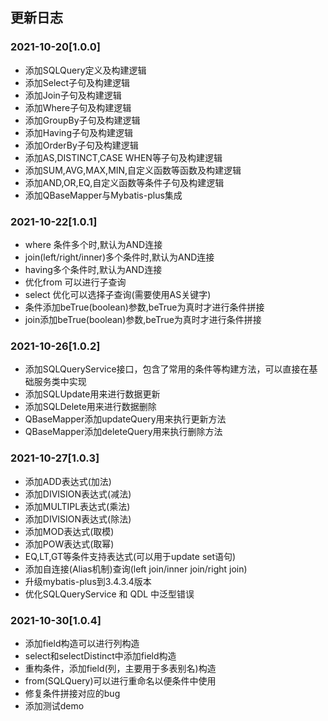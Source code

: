 ## 更新日志
### 2021-10-20[1.0.0]
- 添加SQLQuery定义及构建逻辑
- 添加Select子句及构建逻辑
- 添加Join子句及构建逻辑
- 添加Where子句及构建逻辑
- 添加GroupBy子句及构建逻辑
- 添加Having子句及构建逻辑
- 添加OrderBy子句及构建逻辑
- 添加AS,DISTINCT,CASE WHEN等子句及构建逻辑
- 添加SUM,AVG,MAX,MIN,自定义函数等函数及构建逻辑
- 添加AND,OR,EQ,自定义函数等条件子句及构建逻辑
- 添加QBaseMapper与Mybatis-plus集成

### 2021-10-22[1.0.1]
- where 条件多个时,默认为AND连接
- join(left/right/inner)多个条件时,默认为AND连接
- having多个条件时,默认为AND连接
- 优化from 可以进行子查询
- select 优化可以选择子查询(需要使用AS关键字)
- 条件添加beTrue(boolean)参数,beTrue为真时才进行条件拼接
- join添加beTrue(boolean)参数,beTrue为真时才进行条件拼接

### 2021-10-26[1.0.2]
- 添加SQLQueryService接口，包含了常用的条件等构建方法，可以直接在基础服务类中实现
- 添加SQLUpdate用来进行数据更新
- 添加SQLDelete用来进行数据删除
- QBaseMapper添加updateQuery用来执行更新方法
- QBaseMapper添加deleteQuery用来执行删除方法

### 2021-10-27[1.0.3]
- 添加ADD表达式(加法)
- 添加DIVISION表达式(减法)
- 添加MULTIPL表达式(乘法)
- 添加DIVISION表达式(除法)
- 添加MOD表达式(取模)
- 添加POW表达式(取幂)
- EQ,LT,GT等条件支持表达式(可以用于update set语句)
- 添加自连接(Alias机制)查询(left join/inner join/right join)
- 升级mybatis-plus到3.4.3.4版本
- 优化SQLQueryService 和 QDL 中泛型错误
### 2021-10-30[1.0.4]
- 添加field构造可以进行列构造
- select和selectDistinct中添加field构造
- 重构条件，添加field(列，主要用于多表别名)构造
- from(SQLQuery)可以进行重命名以便条件中使用
- 修复条件拼接对应的bug
- 添加测试demo

